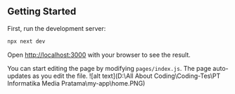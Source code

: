 ## Getting Started

First, run the development server:

```bash
npx next dev

```

Open [http://localhost:3000](http://localhost:3000) with your browser to see the result.

You can start editing the page by modifying `pages/index.js`. The page auto-updates as you edit the file.
![alt text](D:\All About Coding\Coding-Tes\PT Informatika Media Pratama\my-app\home.PNG)
